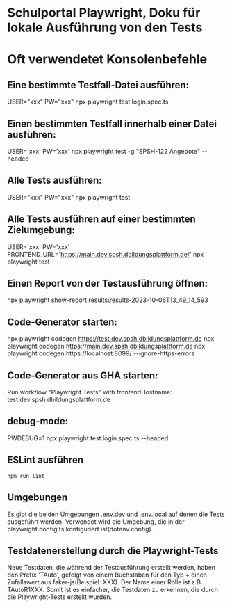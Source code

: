 # Schulportal Playwright, Doku für lokale Ausführung von den Tests

# Oft verwendetet Konsolenbefehle

## Eine bestimmte Testfall-Datei ausführen: 
USER="xxx" PW="xxx" npx playwright test login.spec.ts

## Einen bestimmten Testfall innerhalb einer Datei ausführen: 
USER='xxx' PW='xxx' npx playwright test -g "SPSH-122 Angebote" --headed

## Alle Tests ausführen: 
USER="xxx" PW="xxx" npx playwright test

## Alle Tests ausführen auf einer bestimmten Zielumgebung:
USER='xxx' PW='xxx' FRONTEND_URL='https://main.dev.spsh.dbildungsplattform.de/' npx playwright test

## Einen Report von der Testausführung öffnen: 
npx playwright show-report results\results-2023-10-06T13_49_14_593

## Code-Generator starten: 
npx playwright codegen https://test.dev.spsh.dbildungsplattform.de
npx playwright codegen https://main.dev.spsh.dbildungsplattform.de
npx playwright codegen https://localhost:8099/ --ignore-https-errors

## Code-Generator aus GHA starten: 
Run workflow "Playwright Tests" with frontendHostname: test.dev.spsh.dbildungsplattform.de

## debug-mode: 
PWDEBUG=1 npx playwright test login.spec.ts --headed

## ESLint ausführen
`npm run lint`

## Umgebungen
Es gibt die beiden Umgebungen .env.dev und .env.local auf denen die Tests ausgeführt werden. Verwendet wird die Umgebung, die in der playwright.config.ts konfiguriert ist(dotenv.config).

## Testdatenerstellung durch die Playwright-Tests
Neue Testdaten, die während der Testausführung erstellt werden, haben den Prefix 'TAuto', gefolgt von einem Buchstaben für den Typ + einen Zufallswert aus faker-js(Beispiel: XXX). Der Name einer Rolle ist z.B. TAutoR1XXX. Somit ist es einfacher, die Testdaten zu erkennen, die durch die Playwright-Tests erstellt wurden.